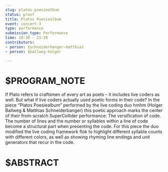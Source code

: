 ```yaml
---
slug: platos-poesiealbum
status: proof
title: Platos Poesiealbum
event: concert-3
type: performance
submission_type: Performance
time: 18:30 - 21:20
contributors:
- person: $schneiderbanger-matthias
- person: $ballweg-holger

---
```


# $PROGRAM_NOTE

If Plato refers to craftsmen of every art as poets – it includes live coders as well.
But what if live coders actually used poetic forms in their code? In the piece
“Platos Poesiealbum” performed by the live coding duo hmhm (Holger Ballweg
& Matthias Schneiderbanger) this poetic approach marks the center of their
from-scratch SuperCollider performance: The versification of code. The number
of lines and the number or syllables within a line of code become a structural
part when presenting the code. For this piece the duo modified the live coding
framework flok to highlight different syllable counts with different colors, as well
as showing rhyming line endings and unit generators that recur in the code.

# $ABSTRACT




